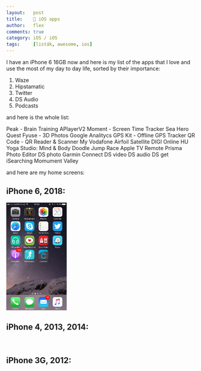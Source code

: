```yaml
---
layout:   post
title:    📱 iOS apps
author:   flex
comments: true
category: iOS / iOS
tags:     [listák, awesome, ios]
---
```


I have an iPhone 6 16GB now and here is my list of the apps that I love and use the most of my day to day life, sorted by their importance: 

1. Waze
2. Hipstamatic
3. Twitter
4. DS Audio
5. Podcasts

and here is the whole list: 

Peak - Brain Training
APlayerV2
Moment - Screen Time Tracker
Sea Hero Quest
Fyuse - 3D Photos
Google Analitycs
GPS Kit - Offline GPS Tracker
QR Code - QR Reader & Scanner
My Vodafone
Airfoil Satellite
DIGI Online HU
Yoga Studio: Mind & Body
Doodle Jump Race
Apple TV Remote
Prisma Photo Editor
DS photo
Garmin Connect
DS video
DS audio
DS get
iSearching
Momument Valley


and here are my home screens:

## iPhone 6, 2018:

<span><img class="shadow" src="images/ios/IMG_1568.PNG" alt="" style="width: 32%;" alt=""></span>

## iPhone 4, 2013, 2014:

<span><img class="shadow" src="https://78.media.tumblr.com/7e024c017161feed6489add3def841ce/tumblr_o65c9iXKaA1qzcusuo1_640.jpg" alt="" style="width: 32%;" alt=""></span>
<span><img class="shadow" src="https://78.media.tumblr.com/75411f087c8d9e888e45b4c90e5dee5f/tumblr_muk6ym05uA1qzcusuo1_640.png" alt="" style="width: 32%;" alt=""></span>
<span><img class="shadow" src="https://78.media.tumblr.com/e517b72438cdc5d57c450e532f1900a4/tumblr_o6aw4wLDlU1qzcusuo1_640.jpg" alt="" style="width: 32%;" alt=""></span>

## iPhone 3G, 2012: 

<span><img class="shadow" src="https://78.media.tumblr.com/872c04bdab96c40d00b95e55a794042b/tumblr_o5qrhs1zMn1qzcusuo1_640.png" alt="" style="width: 32%;" alt=""></span>